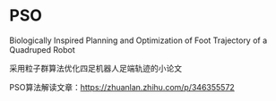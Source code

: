 # PSO
Biologically Inspired Planning and Optimization of Foot Trajectory of a Quadruped Robot

采用粒子群算法优化四足机器人足端轨迹的小论文

PSO算法解读文章：https://zhuanlan.zhihu.com/p/346355572
